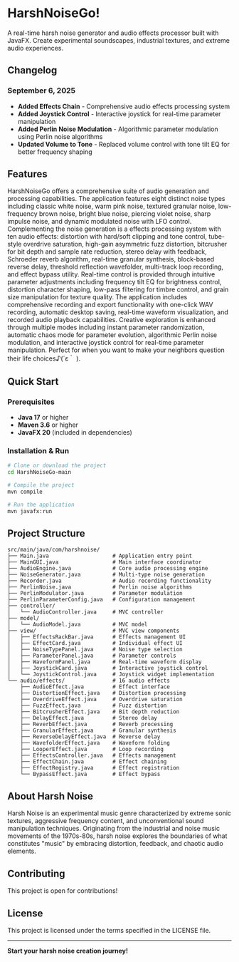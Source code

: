 # HarshNoiseGo!

A real-time harsh noise generator and audio effects processor built with JavaFX. Create experimental soundscapes, industrial textures, and extreme audio experiences.

## Changelog

### September 6, 2025
- **Added Effects Chain** - Comprehensive audio effects processing system
- **Added Joystick Control** - Interactive joystick for real-time parameter manipulation
- **Added Perlin Noise Modulation** - Algorithmic parameter modulation using Perlin noise algorithms
- **Updated Volume to Tone** - Replaced volume control with tone tilt EQ for better frequency shaping

## Features

HarshNoiseGo offers a comprehensive suite of audio generation and processing capabilities. The application features eight distinct noise types including classic white noise, warm pink noise, textured granular noise, low-frequency brown noise, bright blue noise, piercing violet noise, sharp impulse noise, and dynamic modulated noise with LFO control. Complementing the noise generation is a effects processing system with ten audio effects: distortion with hard/soft clipping and tone control, tube-style overdrive saturation, high-gain asymmetric fuzz distortion, bitcrusher for bit depth and sample rate reduction, stereo delay with feedback, Schroeder reverb algorithm, real-time granular synthesis, block-based reverse delay, threshold reflection wavefolder, multi-track loop recording, and effect bypass utility. Real-time control is provided through intuitive parameter adjustments including frequency tilt EQ for brightness control, distortion character shaping, low-pass filtering for timbre control, and grain size manipulation for texture quality. The application includes comprehensive recording and export functionality with one-click WAV recording, automatic desktop saving, real-time waveform visualization, and recorded audio playback capabilities. Creative exploration is enhanced through multiple modes including instant parameter randomization, automatic chaos mode for parameter evolution, algorithmic Perlin noise modulation, and interactive joystick control for real-time parameter manipulation. Perfect for when you want to make your neighbors question their life choices♪(´ε｀ ).

## Quick Start

### Prerequisites
- **Java 17** or higher
- **Maven 3.6** or higher
- **JavaFX 20** (included in dependencies)

### Installation & Run
```bash
# Clone or download the project
cd HarshNoiseGo-main

# Compile the project
mvn compile

# Run the application
mvn javafx:run
```

## Project Structure

```
src/main/java/com/harshnoise/
├── Main.java                    # Application entry point
├── MainGUI.java                 # Main interface coordinator
├── AudioEngine.java             # Core audio processing engine
├── NoiseGenerator.java          # Multi-type noise generation
├── Recorder.java                # Audio recording functionality
├── PerlinNoise.java             # Perlin noise algorithms
├── PerlinModulator.java         # Parameter modulation
├── PerlinParameterConfig.java   # Configuration management
├── controller/
│   └── AudioController.java     # MVC controller
├── model/
│   └── AudioModel.java          # MVC model
├── view/                        # MVC view components
│   ├── EffectsRackBar.java      # Effects management UI
│   ├── EffectCard.java          # Individual effect UI
│   ├── NoiseTypePanel.java      # Noise type selection
│   ├── ParameterPanel.java      # Parameter controls
│   ├── WaveformPanel.java       # Real-time waveform display
│   ├── JoystickCard.java        # Interactive joystick control
│   └── JoystickControl.java     # Joystick widget implementation
└── audio/effects/               # 16 audio effects
    ├── AudioEffect.java         # Effect interface
    ├── DistortionEffect.java    # Distortion processing
    ├── OverdriveEffect.java     # Overdrive saturation
    ├── FuzzEffect.java          # Fuzz distortion
    ├── BitcrusherEffect.java    # Bit depth reduction
    ├── DelayEffect.java         # Stereo delay
    ├── ReverbEffect.java        # Reverb processing
    ├── GranularEffect.java      # Granular synthesis
    ├── ReverseDelayEffect.java  # Reverse delay
    ├── WavefolderEffect.java    # Waveform folding
    ├── LooperEffect.java        # Loop recording
    ├── EffectsController.java   # Effects management
    ├── EffectChain.java         # Effect chaining
    ├── EffectRegistry.java      # Effect registration
    └── BypassEffect.java        # Effect bypass
```

## About Harsh Noise

Harsh Noise is an experimental music genre characterized by extreme sonic textures, aggressive frequency content, and unconventional sound manipulation techniques. Originating from the industrial and noise music movements of the 1970s-80s, harsh noise explores the boundaries of what constitutes "music" by embracing distortion, feedback, and chaotic audio elements.

## Contributing

This project is open for contributions!

## License

This project is licensed under the terms specified in the LICENSE file.

---

**Start your harsh noise creation journey!** 